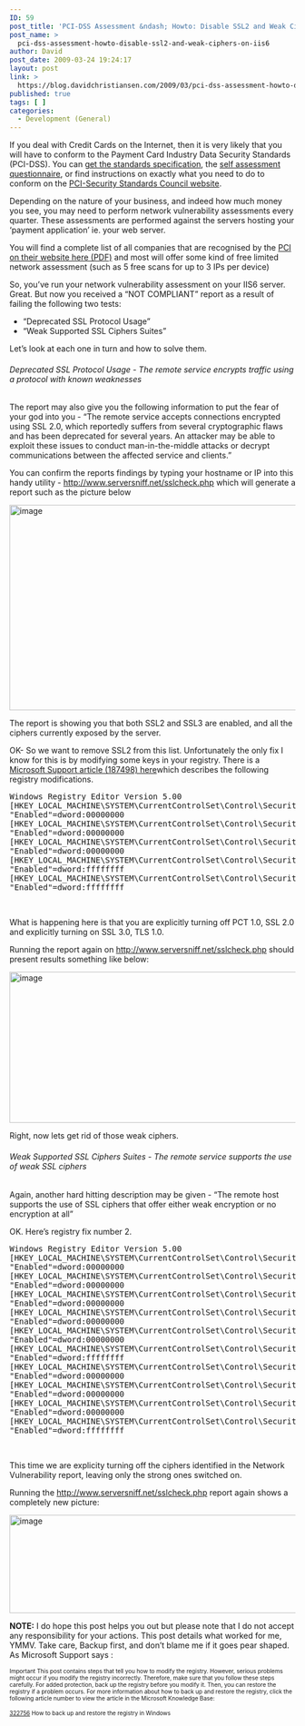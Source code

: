 ```yaml
---
ID: 59
post_title: 'PCI-DSS Assessment &ndash; Howto: Disable SSL2 and Weak Ciphers on IIS6'
post_name: >
  pci-dss-assessment-howto-disable-ssl2-and-weak-ciphers-on-iis6
author: David
post_date: 2009-03-24 19:24:17
layout: post
link: >
  https://blog.davidchristiansen.com/2009/03/pci-dss-assessment-howto-disable-ssl2-and-weak-ciphers-on-iis6/
published: true
tags: [ ]
categories:
  - Development (General)
---
```

<p>If you deal with Credit Cards on the Internet, then it is very likely that you will have to conform to the Payment Card Industry Data Security Standards (PCI-DSS). You can <a target="_blank" href="https://www.pcisecuritystandards.org/security_standards/pci_dss.shtml">get the standards specification</a>, the <a target="_blank" href="https://www.pcisecuritystandards.org/saq/index.shtml">self assessment questionnaire</a>, or find instructions on exactly what you need to do to conform on the <a target="_blank" href="https://www.pcisecuritystandards.org/">PCI-Security Standards Council website</a>.</p>
<p>Depending on the nature of your business, and indeed how much money you see, you may need to perform network vulnerability assessments every quarter. These assessments are performed against the servers hosting your ‘payment application’ ie. your web server.</p>
<p>You will find a complete list of all companies that are recognised by the <a target="_blank" href="network vulnerability assessment">PCI on their website here (PDF)</a> and most will offer some kind of free limited network assessment (such as 5 free scans for up to 3 IPs per device)</p>
<p>So, you’ve run your network vulnerability assessment on your IIS6 server. Great. But now you received a “NOT COMPLIANT” report as a result of failing the following two tests:</p>
<ul>
    <li>“Deprecated SSL Protocol Usage” </li>
    <li>“Weak Supported SSL Ciphers Suites” </li>
</ul>
<p>Let’s look at each one in turn and how to solve them.</p>
<h6>Deprecated SSL Protocol Usage - The remote service encrypts traffic using a protocol with known weaknesses</h6>
<p>The report may also give you the following information to put the fear of your god into you - “The remote service accepts connections encrypted using SSL 2.0, which reportedly suffers from several cryptographic flaws and has been deprecated for several years. An attacker may be able to exploit these issues to conduct man-in-the-middle attacks or decrypt communications between the affected service and clients.”</p>
<p>You can confirm the reports findings by typing your hostname or IP into this handy utility - <a href="http://www.serversniff.net/sslcheck.php">http://www.serversniff.net/sslcheck.php</a> which will generate a report such as the picture below</p>
<p><img title="image" style="BORDER-TOP-WIDTH: 0px; DISPLAY: inline; BORDER-LEFT-WIDTH: 0px; BORDER-BOTTOM-WIDTH: 0px; BORDER-RIGHT-WIDTH: 0px" height="362" alt="image" width="755" border="0" src="http://davidchristiansenblog.azurewebsites.net/wp-content/uploads/2012/10/image_3-png.png"> </p>
<p>The report is showing you that both SSL2 and SSL3 are enabled, and all the ciphers currently exposed by the server.</p>
<p>OK- So we want to remove SSL2 from this list. Unfortunately the only fix I know for this is by modifying some keys in your registry. There is a <a target="_blank" href="http://support.microsoft.com/kb/187498">Microsoft Support article (187498) here</a>which describes the following registry modifications.</p>
<pre class="brush: js">Windows Registry Editor Version 5.00
[HKEY_LOCAL_MACHINE\SYSTEM\CurrentControlSet\Control\SecurityProviders\SCHANNEL\Protocols\Multi-Protocol Unified Hello\Server]
"Enabled"=dword:00000000
[HKEY_LOCAL_MACHINE\SYSTEM\CurrentControlSet\Control\SecurityProviders\SCHANNEL\Protocols\PCT 1.0\Server]
"Enabled"=dword:00000000
[HKEY_LOCAL_MACHINE\SYSTEM\CurrentControlSet\Control\SecurityProviders\SCHANNEL\Protocols\SSL 2.0\Server]
"Enabled"=dword:00000000
[HKEY_LOCAL_MACHINE\SYSTEM\CurrentControlSet\Control\SecurityProviders\SCHANNEL\Protocols\SSL 3.0\Server]
"Enabled"=dword:ffffffff
[HKEY_LOCAL_MACHINE\SYSTEM\CurrentControlSet\Control\SecurityProviders\SCHANNEL\Protocols\TLS 1.0\Server]
"Enabled"=dword:ffffffff
</pre>
<p> </p>
<p>What is happening here is that you are explicitly turning off PCT 1.0, SSL 2.0 and explicitly turning on SSL 3.0, TLS 1.0.</p>
<p>Running the report again on <a href="http://www.serversniff.net/sslcheck.php">http://www.serversniff.net/sslcheck.php</a> should present results something like below:</p>
<p><img title="image" style="BORDER-TOP-WIDTH: 0px; DISPLAY: inline; BORDER-LEFT-WIDTH: 0px; BORDER-BOTTOM-WIDTH: 0px; BORDER-RIGHT-WIDTH: 0px" height="266" alt="image" width="759" border="0" src="http://davidchristiansenblog.azurewebsites.net/wp-content/uploads/2012/10/image_6-png.png"> </p>
<p>Right, now lets get rid of those weak ciphers.</p>
<h6>Weak Supported SSL Ciphers Suites - The remote service supports the use of weak SSL ciphers</h6>
<p>Again, another hard hitting description may be given - “The remote host supports the use of SSL ciphers that offer either weak encryption or no encryption at all”</p>
<p>OK. Here’s registry fix number 2.</p>
<pre class="brush: js">Windows Registry Editor Version 5.00
[HKEY_LOCAL_MACHINE\SYSTEM\CurrentControlSet\Control\SecurityProviders\SCHANNEL\Ciphers\DES 56/56]
"Enabled"=dword:00000000
[HKEY_LOCAL_MACHINE\SYSTEM\CurrentControlSet\Control\SecurityProviders\SCHANNEL\Ciphers\NULL]
"Enabled"=dword:00000000
[HKEY_LOCAL_MACHINE\SYSTEM\CurrentControlSet\Control\SecurityProviders\SCHANNEL\Ciphers\RC2 128/128]
"Enabled"=dword:00000000
[HKEY_LOCAL_MACHINE\SYSTEM\CurrentControlSet\Control\SecurityProviders\SCHANNEL\Ciphers\RC2 40/128]
"Enabled"=dword:00000000
[HKEY_LOCAL_MACHINE\SYSTEM\CurrentControlSet\Control\SecurityProviders\SCHANNEL\Ciphers\RC2 56/128]
"Enabled"=dword:00000000
[HKEY_LOCAL_MACHINE\SYSTEM\CurrentControlSet\Control\SecurityProviders\SCHANNEL\Ciphers\RC4 128/128]
"Enabled"=dword:ffffffff
[HKEY_LOCAL_MACHINE\SYSTEM\CurrentControlSet\Control\SecurityProviders\SCHANNEL\Ciphers\RC4 40/128]
"Enabled"=dword:00000000
[HKEY_LOCAL_MACHINE\SYSTEM\CurrentControlSet\Control\SecurityProviders\SCHANNEL\Ciphers\RC4 56/128]
"Enabled"=dword:00000000
[HKEY_LOCAL_MACHINE\SYSTEM\CurrentControlSet\Control\SecurityProviders\SCHANNEL\Ciphers\RC4 64/128]
"Enabled"=dword:00000000
[HKEY_LOCAL_MACHINE\SYSTEM\CurrentControlSet\Control\SecurityProviders\SCHANNEL\Ciphers\Triple DES 168/168]
"Enabled"=dword:ffffffff</pre>
<p> </p>
<p>This time we are explicity turning off the ciphers identified in the Network Vulnerability report, leaving only the strong ones switched on.</p>
<p>Running the <a href="http://www.serversniff.net/sslcheck.php">http://www.serversniff.net/sslcheck.php</a> report again shows a completely new picture:</p>
<p><img title="image" style="BORDER-TOP-WIDTH: 0px; DISPLAY: inline; BORDER-LEFT-WIDTH: 0px; BORDER-BOTTOM-WIDTH: 0px; BORDER-RIGHT-WIDTH: 0px" height="173" alt="image" width="742" border="0" src="http://davidchristiansenblog.azurewebsites.net/wp-content/uploads/2012/10/cfimage_9-png.png"> </p>
<p><strong>NOTE:</strong> I do hope this post helps you out but please note that I do not accept any responsibility for your actions. This post details what worked for me, YMMV. Take care, Backup first, and don’t blame me if it goes pear shaped. As Microsoft Support says : </p>
<p><font size="1">Important This post contains steps that tell you how to modify the registry. However, serious problems might occur if you modify the registry incorrectly. Therefore, make sure that you follow these steps carefully. For added protection, back up the registry before you modify it. Then, you can restore the registry if a problem occurs. For more information about how to back up and restore the registry, click the following article number to view the article in the Microsoft Knowledge Base: </font></p>
<p><a href="http://support.microsoft.com/kb/322756/"><font size="1">322756</font></a><font size="1"> How to back up and restore the registry in Windows</font></p>